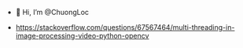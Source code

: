 - 👋 Hi, I’m @ChuongLoc

- https://stackoverflow.com/questions/67567464/multi-threading-in-image-processing-video-python-opencv
